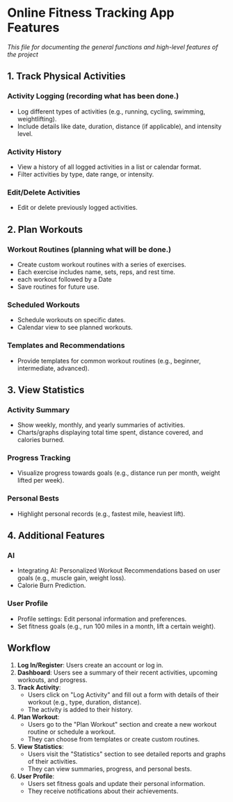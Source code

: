 # Online Fitness Tracking App Features
<i> This file for documenting the general functions and high-level features of the project</i>

## 1. Track Physical Activities

### Activity Logging (recording what has been done.)
- Log different types of activities (e.g., running, cycling, swimming, weightlifting).
- Include details like date, duration, distance (if applicable), and intensity level.

### Activity History
- View a history of all logged activities in a list or calendar format.
- Filter activities by type, date range, or intensity.

### Edit/Delete Activities
- Edit or delete previously logged activities.

## 2. Plan Workouts

### Workout Routines (planning what will be done.)
- Create custom workout routines with a series of exercises.
- Each exercise includes name, sets, reps, and rest time.
- each workout followed by a Date
- Save routines for future use.

### Scheduled Workouts
- Schedule workouts on specific dates.
- Calendar view to see planned workouts.

### Templates and Recommendations
- Provide templates for common workout routines (e.g., beginner, intermediate, advanced).

## 3. View Statistics

### Activity Summary
- Show weekly, monthly, and yearly summaries of activities.
- Charts/graphs displaying total time spent, distance covered, and calories burned.

### Progress Tracking
- Visualize progress towards goals (e.g., distance run per month, weight lifted per week).

### Personal Bests
- Highlight personal records (e.g., fastest mile, heaviest lift).

## 4. Additional Features

### AI

- Integrating AI: Personalized Workout Recommendations based on user goals (e.g., muscle gain, weight loss).
- Calorie Burn Prediction. 

### User Profile
- Profile settings: Edit personal information and preferences.
- Set fitness goals (e.g., run 100 miles in a month, lift a certain weight).

## Workflow

1. **Log In/Register**: Users create an account or log in.
2. **Dashboard**: Users see a summary of their recent activities, upcoming workouts, and progress.
3. **Track Activity**:
   - Users click on "Log Activity" and fill out a form with details of their workout (e.g., type, duration, distance).
   - The activity is added to their history.
4. **Plan Workout**:
   - Users go to the "Plan Workout" section and create a new workout routine or schedule a workout.
   - They can choose from templates or create custom routines.
5. **View Statistics**:
   - Users visit the "Statistics" section to see detailed reports and graphs of their activities.
   - They can view summaries, progress, and personal bests.
6. **User Profile**:
   - Users set fitness goals and update their personal information.
   - They receive notifications about their achievements.
